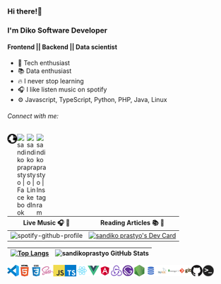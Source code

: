 ### Hi there!👋

### I'm Diko Software Developer

#### Frontend || Backend || Data scientist

<!-- [![Website](https://img.shields.io/website?label=sandikoprastyo&style=for-the-badge&url=http://sandikoprastyo.netlify.app/)](http://sandikoprastyo.netlify.app)
 -->

- 🚀 Tech enthusiast
- 📚 Data enthusiast
- 🔥 I never stop learning
- 🎧 I like listen music on spotify
- ⚙️ Javascript, TypeScript, Python, PHP, Java, Linux

###### Connect with me:

[<img align="left" alt="sandikoprastyo" width="22px" src="https://raw.githubusercontent.com/iconic/open-iconic/master/svg/globe.svg" />][website]
[<img align="left" alt="sandikoprastyo | Facebook" width="22px" src="https://cdn.jsdelivr.net/npm/simple-icons@v3/icons/facebook.svg" />][facebook]
[<img align="left" alt="sandikoprastyo | LinkedIn" width="22px" src="https://cdn.jsdelivr.net/npm/simple-icons@v3/icons/linkedin.svg" />][linkedin]
[<img align="left" alt="sandikoprastyo | Instagram" width="22px" src="https://cdn.jsdelivr.net/npm/simple-icons@v3/icons/instagram.svg" />][instagram]

<br/>
<br/>


| Live Music 🎧 🎸                                                                                                                           | Reading Articles 📚 📖                                                                                                                                                                 |
| ------------------------------------------------------------------------------------------------------------------------------------------ | -------------------------------------------------------------------------------------------------------------------------------------------------------------------------------------- |
| ![spotify-github-profile](https://spotify-github-profile.vercel.app/api/view?uid=fyjrmona0ys2j0g6y8ou7b4bm&cover_image=true&theme=default) | <a href="https://app.daily.dev/Sandikoprastyo"><img src="https://api.daily.dev/devcards/79f8787485954ee1862cb220b6441f75.png?r=twb" width="300" alt="sandiko prastyo's Dev Card"/></a> |

<!-- <br /> -->
<!-- <br /> -->
| [![Top Langs](https://github-readme-stats.vercel.app/api/top-langs/?username=sandikoprastyo&layout=compact&hide=css,html,scss,hack)](https://github.com/sandikoprastyo/github-readme-stats) |  <img align="left" alt="sandikoprastyo GitHub Stats" src="https://github-readme-stats.vercel.app/api?username=sandikoprastyo&show_icons=true&theme=dracula" />  |
| ----------- | ----------- |

<img align="left" alt="Visual Studio Code" width="26px" src="https://raw.githubusercontent.com/github/explore/80688e429a7d4ef2fca1e82350fe8e3517d3494d/topics/visual-studio-code/visual-studio-code.png" />
<img align="left" alt="HTML5" width="26px" src="https://raw.githubusercontent.com/github/explore/80688e429a7d4ef2fca1e82350fe8e3517d3494d/topics/html/html.png" />
<img align="left" alt="CSS3" width="26px" src="https://raw.githubusercontent.com/github/explore/80688e429a7d4ef2fca1e82350fe8e3517d3494d/topics/css/css.png" />
<img align="left" alt="Sass" width="26px" src="https://raw.githubusercontent.com/github/explore/80688e429a7d4ef2fca1e82350fe8e3517d3494d/topics/sass/sass.png" />
<img align="left" alt="JavaScript" width="26px" src="https://raw.githubusercontent.com/github/explore/80688e429a7d4ef2fca1e82350fe8e3517d3494d/topics/javascript/javascript.png" />
<img align="left" alt="TypeScript" width="26px" src="https://raw.githubusercontent.com/github/explore/80688e429a7d4ef2fca1e82350fe8e3517d3494d/topics/typescript/typescript.png" />
<img align="left" alt="React" width="26px" src="https://raw.githubusercontent.com/github/explore/80688e429a7d4ef2fca1e82350fe8e3517d3494d/topics/react/react.png" />
<img align="left" alt="Vue" width="26px" src="https://raw.githubusercontent.com/github/explore/80688e429a7d4ef2fca1e82350fe8e3517d3494d/topics/vue/vue.png" />
<img align="left" alt="Angular" width="26px" src="https://raw.githubusercontent.com/github/explore/80688e429a7d4ef2fca1e82350fe8e3517d3494d/topics/angular/angular.png" />
<img align="left" alt="Redux" width="26px" src="https://raw.githubusercontent.com/github/explore/80688e429a7d4ef2fca1e82350fe8e3517d3494d/topics/redux/redux.png" />
<img align="left" alt="Gatsby" width="26px" src="https://raw.githubusercontent.com/github/explore/e94815998e4e0713912fed477a1f346ec04c3da2/topics/gatsby/gatsby.png" />
<img align="left" alt="Node.js" width="26px" src="https://raw.githubusercontent.com/github/explore/80688e429a7d4ef2fca1e82350fe8e3517d3494d/topics/nodejs/nodejs.png" />
<img align="left" alt="SQL" width="26px" src="https://raw.githubusercontent.com/github/explore/80688e429a7d4ef2fca1e82350fe8e3517d3494d/topics/sql/sql.png" />
<img align="left" alt="MySQL" width="26px" src="https://raw.githubusercontent.com/github/explore/80688e429a7d4ef2fca1e82350fe8e3517d3494d/topics/mysql/mysql.png" />
<img align="left" alt="MongoDB" width="26px" src="https://raw.githubusercontent.com/github/explore/80688e429a7d4ef2fca1e82350fe8e3517d3494d/topics/mongodb/mongodb.png" />
<img align="left" alt="Git" width="26px" src="https://raw.githubusercontent.com/github/explore/80688e429a7d4ef2fca1e82350fe8e3517d3494d/topics/git/git.png" />
<img align="left" alt="GitHub" width="26px" src="https://raw.githubusercontent.com/github/explore/78df643247d429f6cc873026c0622819ad797942/topics/github/github.png" />
<img align="left" alt="Terminal" width="26px" src="https://raw.githubusercontent.com/github/explore/80688e429a7d4ef2fca1e82350fe8e3517d3494d/topics/terminal/terminal.png" />

<!-- <br /> -->
<!-- <br /> -->

[website]: http://sandikoprastyo.dev/
[instagram]: https://www.instagram.com/sandikoprastyo/?hl=id
[linkedin]: https://www.linkedin.com/in/sandiko-prastyo-b62115119/
[facebook]: https://www.facebook.com/Sandikoprastyo
[kaggle]: https://www.kaggle.com/sandikoprastyo

